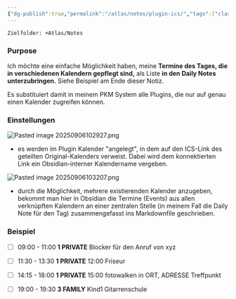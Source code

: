 ```yaml
---
{"dg-publish":true,"permalink":"/atlas/notes/plugin-ics/","tags":["class/admin","thema/own-system-documentation","note-lifecycle/settled🧱"]}
---
```


`Zielfolder: +Atlas/Notes`

### Purpose
Ich möchte eine einfache Möglichkeit haben, meine **Termine des Tages, die in verschiedenen Kalendern gepflegt sind,** als Liste **in den Daily Notes unterzubringen.** Siehe Beispiel am Ende dieser Notiz. 

Es substituiert damit in meinem PKM System alle Plugins, die nur auf genau einen Kalender zugreifen können.

### Einstellungen
![Pasted image 20250906102927.png](/img/user/+/Pasted%20image%2020250906102927.png)
- es werden im Plugin Kalender "angelegt", in dem auf den ICS-Link des geteilten Original-Kalenders verweist. Dabei wird dem konnektierten Link ein Obsidian-interner Kalendername vergeben.

![Pasted image 20250906103207.png](/img/user/+/Pasted%20image%2020250906103207.png)
- durch die Möglichkeit, mehrere existierenden Kalender anzugeben, bekommt man hier in Obsidian die Termine (Events) aus allen verknüpften Kalendern an einer zentralen Stelle (in meinem Fall die Daily Note für den Tag) zusammengefasst ins Markdownfile geschrieben.

### Beispiel
- [ ] 09:00 - 11:00 **1 PRIVATE** Blocker für den Anruf von xyz
- [ ] 11:30 - 13:30 **1 PRIVATE** 12:00 Friseur
- [ ] 14:15 - 18:00 **1 PRIVATE** 15:00 fotowalken in ORT, ADRESSE Treffpunkt
- [ ] 19:00 - 19:30 **3 FAMILY** Kind1 Gitarrenschule  



